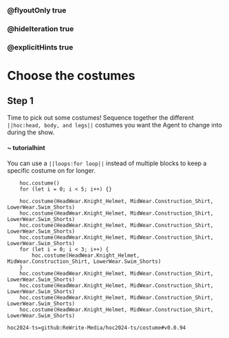 ### @flyoutOnly true
### @hideIteration true
### @explicitHints true

# Choose the costumes

## Step 1
Time to pick out some costumes! Sequence together the different ``||hoc:head, body, and legs||`` costumes you want the Agent to change into during the show.

#### ~ tutorialhint
You can use a ``||loops:for loop||`` instead of multiple blocks to keep a specific costume on for longer.


```ghost
    hoc.costume()
    for (let i = 0; i < 5; i++) {}
```
```template
    hoc.costume(HeadWear.Knight_Helmet, MidWear.Construction_Shirt, LowerWear.Swim_Shorts)
    hoc.costume(HeadWear.Knight_Helmet, MidWear.Construction_Shirt, LowerWear.Swim_Shorts)
    hoc.costume(HeadWear.Knight_Helmet, MidWear.Construction_Shirt, LowerWear.Swim_Shorts)
    hoc.costume(HeadWear.Knight_Helmet, MidWear.Construction_Shirt, LowerWear.Swim_Shorts)
    for (let i = 0; i < 3; i++) {
        hoc.costume(HeadWear.Knight_Helmet, MidWear.Construction_Shirt, LowerWear.Swim_Shorts)
    }
    hoc.costume(HeadWear.Knight_Helmet, MidWear.Construction_Shirt, LowerWear.Swim_Shorts)
    hoc.costume(HeadWear.Knight_Helmet, MidWear.Construction_Shirt, LowerWear.Swim_Shorts)
    hoc.costume(HeadWear.Knight_Helmet, MidWear.Construction_Shirt, LowerWear.Swim_Shorts)
    hoc.costume(HeadWear.Knight_Helmet, MidWear.Construction_Shirt, LowerWear.Swim_Shorts)
```

```package
hoc2024-ts=github:ReWrite-Media/hoc2024-ts/costume#v0.0.94
```